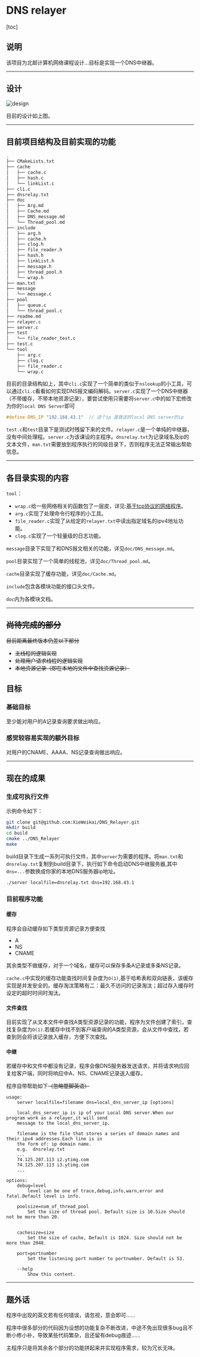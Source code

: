 

# DNS relayer

[toc]

## 说明

该项目为北邮计算机网络课程设计...目标是实现一个DNS中继器。

---

## 设计

![design](./doc/img/design.png)

目前的设计如上图。

---

## 目前项目结构及目前实现的功能

```bash
.
├── CMakeLists.txt
├── cache
│   ├── cache.c
│   ├── hash.c
│   └── linkList.c
├── cli.c
├── dnsrelay.txt
├── doc
│   ├── Arg.md
│   ├── Cache.md
│   ├── DNS_message.md
│   └── Thread_pool.md
├── include
│   ├── arg.h
│   ├── cache.h
│   ├── clog.h
│   ├── file_reader.h
│   ├── hash.h
│   ├── linkList.h
│   ├── message.h
│   ├── thread_pool.h
│   └── wrap.h
├── man.txt
├── message
│   └── message.c
├── pool
│   ├── queue.c
│   └── thread_pool.c
├── readme.md
├── relayer.c
├── server.c
├── test
│   └── file_reader_test.c
├── test.c
└── tool
    ├── arg.c
    ├── clog.c
    ├── file_reader.c
    └── wrap.c
```

目前的目录结构如上，其中`cli.c`实现了一个简单的类似于`nslookup`的小工具，可以通过`cli.c`看看如何实现DNS报文编码解码。`server.c`实现了一个DNS中继器（不带缓存，不带本地资源记录），要尝试使用只需要将`server.c`中的如下宏修改为你的`local DNS Server`即可

```c
#define DNS_IP "192.168.43.1"  // 这个ip 是我这的local DNS server的ip 
```



`test.c`和`test`目录下是测试时残留下来的文件。`relayer.c`是一个单纯的中继器，没有中间处理程。`server.c`为该课设的主程序。`dnsrelay.txt`为记录域名及ip的文本文件，`man.txt`需要放到程序执行的同级目录下，否则程序无法正常输出帮助信息。

---

## 各目录实现的内容

`tool`：

- `wrap.c`给一些网络相关的函数包了一层皮，详见:[基于tcp协议的网络程序](https://www.bookstack.cn/read/linux-c/fa2e4c92668c4bb7.md)。
- `arg.c`实现了处理命令行程序的小工具。
- `file_reader.c`实现了从给定的`relayer.txt`中读出指定域名的ipv4地址功能。
- `clog.c`实现了一个轻量级的日志功能。

`message`目录下实现了和DNS报文相关的功能，详见`doc/DNS_message.md`。

`pool`目录实现了一个简单的线程池，详见`doc/Thread_pool.md`。

`cache`目录实现了缓存功能，详见`doc/Cache.md`。

`include`包含各模块功能的接口头文件。

`doc`内为各模块文档。

---

## ~~尚待完成的部分~~

~~目前距离最终版本仍差以下部分~~

- ~~主线程的逻辑实现~~
- ~~处理用户请求线程的逻辑实现~~
- ~~本地资源记录（即在本地的文件中查找资源记录）~~



## 目标

### 基础目标

至少能对用户的A记录查询要求做出响应。

### 感觉较容易实现的额外目标

对用户的CNAME、AAAA、NS记录查询做出响应。



---

## 现在的成果

### 生成可执行文件

示例命令如下：

```bash
git clone git@github.com:XieWeikai/DNS_Relayer.git
mkdir build
cd build
cmake ../DNS_Relayer
make
```

build目录下生成一系列可执行文件，其中`server`为需要的程序。将`man.txt`和`dnsrelay.txt`复制到build目录下，执行如下命令启动DNS中继服务器,其中`dns=...`参数换成你家的本地DNS服务器ip地址。

```bash
./server localfile=dnsrelay.txt dns=192.168.43.1
```

### 目前程序功能

#### 缓存

程序会自动缓存如下类型资源记录方便查找

- A
- NS
- CNAME

其余类型不做缓存，对于一个域名，缓存可以保存多条A记录或多条NS记录。

`cache.c`中实现的缓存功能查找时间复杂度为`O(1)`,基于哈希表和双向链表，该缓存实现是并发安全的。缓存淘汰策略有二：最久不访问的记录淘汰；超过存入缓存时设定的超时时间时淘汰。

#### 文件查找

目前实现了从文本文件中查找A类型资源记录的功能，程序为文件创建了索引，查找复杂度为`O(1)`.若缓存中找不到客户端查询的A类型资源，会从文件中查找，若查到则会将该记录放入缓存，方便下次查找。

#### 中继

若缓存中和文件中都没有记录，程序会像DNS服务器发送请求，并将请求响应回复给客户端，同时将响应中A、NS、CNAME记录送入缓存。



程序自带帮助如下~~（忽略蹩脚英语）~~

```
usage:
    server localfile=filename dns=local_dns_server_ip [options]

    local_dns_server_ip is ip of your Local DNS server.When our program work as a relayer,it will send
    message to the local_dns_server_ip.

    filename is the file that stores a series of domain names and their ipv4 addresses.Each line is in
    the form of: ip domain name.
    e.g.  dnsrelay.txt
    ...
    74.125.207.113 i2.ytimg.com
    74.125.207.113 i3.ytimg.com
    ...

options:
    debug=level
        level can be one of trace,debug,info,warn,error and fatal.Default level is info.

    poolsize=num_of_thread_pool
        Set the size of thread pool. Default size is 10.Size should not be more than 20.


    cachesize=size
        Set the size of cache, Default is 1024. Size should not be more than 2048.

    port=portnumber
        Set the listening port number to portnumber. Default is 53.

    --help
        Show this content.

```

---

## 题外话

程序中出现的英文若有任何错误，请忽视，意会即可......

程序中很多部分的代码因为设想的功能复杂不断改进，中途不免出现很多bug且不断小修小补，导致某些代码繁杂，且还留有debug痕迹......

主程序只是将其余各个部分的功能拼起来并实现程序需求，较为冗长无味。